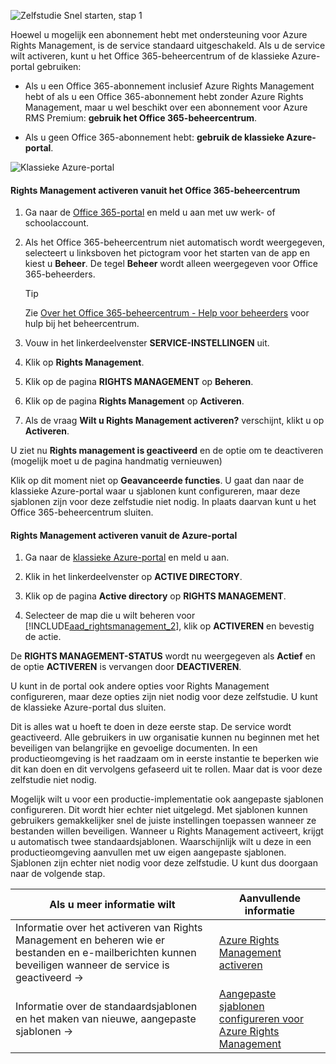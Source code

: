 ![Zelfstudie Snel starten, stap 1](../media/AzRMS_QuickStartSteps1.PNG)

Hoewel u mogelijk een abonnement hebt met ondersteuning voor Azure Rights Management, is de service standaard uitgeschakeld. Als u de service wilt activeren, kunt u het Office 365-beheercentrum of de klassieke Azure-portal gebruiken:

-   Als u een Office 365-abonnement inclusief Azure Rights Management hebt of als u een Office 365-abonnement hebt zonder Azure Rights Management, maar u wel beschikt over een abonnement voor Azure RMS Premium: **gebruik het Office 365-beheercentrum**.

-   Als u geen Office 365-abonnement hebt: **gebruik de klassieke Azure-portal**.

![Klassieke Azure-portal](../media/AzRMS_Tutorial_1_Screenshots.png)

#### Rights Management activeren vanuit het Office 365-beheercentrum

1.  Ga naar de [Office 365-portal](https://portal.office.com/) en meld u aan met uw werk- of schoolaccount.

2.  Als het Office 365-beheercentrum niet automatisch wordt weergegeven, selecteert u linksboven het pictogram voor het starten van de app en kiest u **Beheer**. De tegel **Beheer** wordt alleen weergegeven voor Office 365-beheerders.

    > [!TIP]
    > Zie [Over het Office 365-beheercentrum - Help voor beheerders](https://support.office.com/article/About-the-Office-365-admin-center-Admin-Help-58537702-d421-4d02-8141-e128e3703547) voor hulp bij het beheercentrum.

3.  Vouw in het linkerdeelvenster **SERVICE-INSTELLINGEN** uit.

4.  Klik op **Rights Management**.

5.  Klik op de pagina **RIGHTS MANAGEMENT** op **Beheren**.

6.  Klik op de pagina **Rights Management** op **Activeren**.

7.  Als de vraag **Wilt u Rights Management activeren?** verschijnt, klikt u op **Activeren**.

U ziet nu **Rights management is geactiveerd** en de optie om te deactiveren (mogelijk moet u de pagina handmatig vernieuwen)

Klik op dit moment niet op **Geavanceerde functies**. U gaat dan naar de klassieke Azure-portal waar u sjablonen kunt configureren, maar deze sjablonen zijn voor deze zelfstudie niet nodig. In plaats daarvan kunt u het Office 365-beheercentrum sluiten.

#### Rights Management activeren vanuit de Azure-portal

1.  Ga naar de [klassieke Azure-portal](http://go.microsoft.com/fwlink/p/?LinkID=275081) en meld u aan.

2.  Klik in het linkerdeelvenster op **ACTIVE DIRECTORY**.

3.  Klik op de pagina **Active directory** op **RIGHTS MANAGEMENT**.

4.  Selecteer de map die u wilt beheren voor [!INCLUDE[aad_rightsmanagement_2](../includes/aad_rightsmanagement_2_md.md)], klik op **ACTIVEREN** en bevestig de actie.

De **RIGHTS MANAGEMENT-STATUS** wordt nu weergegeven als **Actief** en de optie **ACTIVEREN** is vervangen door **DEACTIVEREN**.

U kunt in de portal ook andere opties voor Rights Management configureren, maar deze opties zijn niet nodig voor deze zelfstudie. U kunt de klassieke Azure-portal dus sluiten.

Dit is alles wat u hoeft te doen in deze eerste stap. De service wordt geactiveerd. Alle gebruikers in uw organisatie kunnen nu beginnen met het beveiligen van belangrijke en gevoelige documenten. In een productieomgeving is het raadzaam om in eerste instantie te beperken wie dit kan doen en dit vervolgens gefaseerd uit te rollen. Maar dat is voor deze zelfstudie niet nodig.

Mogelijk wilt u voor een productie-implementatie ook aangepaste sjablonen configureren. Dit wordt hier echter niet uitgelegd. Met sjablonen kunnen gebruikers gemakkelijker snel de juiste instellingen toepassen wanneer ze bestanden willen beveiligen. Wanneer u Rights Management activeert, krijgt u automatisch twee standaardsjablonen. Waarschijnlijk wilt u deze in een productieomgeving aanvullen met uw eigen aangepaste sjablonen. Sjablonen zijn echter niet nodig voor deze zelfstudie. U kunt dus doorgaan naar de volgende stap.

|Als u meer informatie wilt|Aanvullende informatie|
|--------------------------------|--------------------------|
|Informatie over het activeren van Rights Management en beheren wie er bestanden en e-mailberichten kunnen beveiligen wanneer de service is geactiveerd   →|[Azure Rights Management activeren](../deploy-use/activate-azure-classic.md)|
|Informatie over de standaardsjablonen en het maken van nieuwe, aangepaste sjablonen   →|[Aangepaste sjablonen configureren voor Azure Rights Management](../deploy-use/create-template.md)|


<!--HONumber=Apr16_HO3-->


